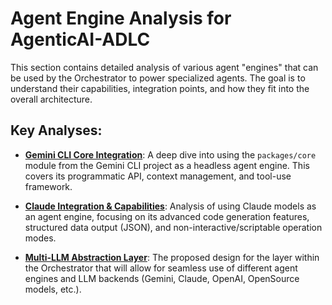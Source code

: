 # Agent Engine Analysis for AgenticAI-ADLC

This section contains detailed analysis of various agent "engines" that can be used by the Orchestrator to power specialized agents. The goal is to understand their capabilities, integration points, and how they fit into the overall architecture.

## Key Analyses:

*   **[Gemini CLI Core Integration](./gemini_cli_core.md)**: A deep dive into using the `packages/core` module from the Gemini CLI project as a headless agent engine. This covers its programmatic API, context management, and tool-use framework.

*   **[Claude Integration & Capabilities](./claude_integration.md)**: Analysis of using Claude models as an agent engine, focusing on its advanced code generation features, structured data output (JSON), and non-interactive/scriptable operation modes.

*   **[Multi-LLM Abstraction Layer](./llm_abstraction.md)**: The proposed design for the layer within the Orchestrator that will allow for seamless use of different agent engines and LLM backends (Gemini, Claude, OpenAI, OpenSource models, etc.).
